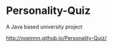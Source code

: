 # Personality-Quiz
A Java based university project

<a href>http://noeinnn.github.io/Personality-Quiz/</a>
